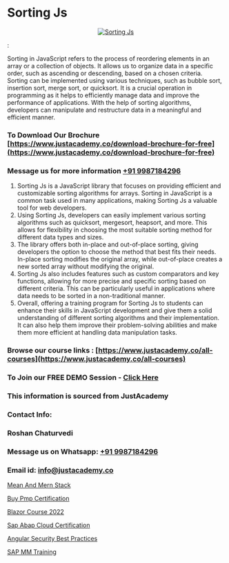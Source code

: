 # Sorting Js

<p align="center">
  <a href="https://justacademy.co/course-detail/javascript-training">
    <img src="https://justacademy.co/storage2/course_image/1676636853_course_image.webp" alt="Sorting Js">
  </a>
</p>
:

Sorting in JavaScript refers to the process of reordering elements in an array or a collection of objects. It allows us to organize data in a specific order, such as ascending or descending, based on a chosen criteria. Sorting can be implemented using various techniques, such as bubble sort, insertion sort, merge sort, or quicksort. It is a crucial operation in programming as it helps to efficiently manage data and improve the performance of applications. With the help of sorting algorithms, developers can manipulate and restructure data in a meaningful and efficient manner. 
### To Download Our Brochure [https://www.justacademy.co/download-brochure-for-free](https://www.justacademy.co/download-brochure-for-free)
### Message us for more information [+91 9987184296](https://api.whatsapp.com/send?phone=919987184296)
1) Sorting Js is a JavaScript library that focuses on providing efficient and customizable sorting algorithms for arrays.
Sorting in JavaScript is a common task used in many applications, making Sorting Js a valuable tool for web developers.
2) Using Sorting Js, developers can easily implement various sorting algorithms such as quicksort, mergesort, heapsort, and more.
This allows for flexibility in choosing the most suitable sorting method for different data types and sizes.
3) The library offers both in-place and out-of-place sorting, giving developers the option to choose the method that best fits their needs.
In-place sorting modifies the original array, while out-of-place creates a new sorted array without modifying the original.
4) Sorting Js also includes features such as custom comparators and key functions, allowing for more precise and specific sorting based on different criteria.
This can be particularly useful in applications where data needs to be sorted in a non-traditional manner.
5) Overall, offering a training program for Sorting Js to students can enhance their skills in JavaScript development and give them a solid understanding of different sorting algorithms and their implementation. It can also help them improve their problem-solving abilities and make them more efficient at handling data manipulation tasks.

### Browse our course links : [https://www.justacademy.co/all-courses](https://www.justacademy.co/all-courses) 
### To Join our FREE DEMO Session - [Click Here](https://www.justacademy.co/register-for-course-demo)


### This information is sourced from JustAcademy
### Contact Info:
### Roshan Chaturvedi
### Message us on Whatsapp: [+91 9987184296](https://api.whatsapp.com/send?phone=919987184296)
### Email id: [info@justacademy.co](mailto:info@justacademy.co)
                
[Mean And Mern Stack](https://www.linkedin.com/pulse/mean-mern-stack-justacademy-boston-9td9c/)

[Buy Pmp Certification](https://www.linkedin.com/pulse/buy-pmp-certification-justacademy-beangaluru-ttmjc?trackingId=T1MrhWNYIEG0JO1P1wR5Ew%3D%3D&lipi=urn%3Ali%3Apage%3Ad_flagship3_company_admin%3BV3sjVNqrQV6LT8YmMJxhFA%3D%3D)

[Blazor Course 2022](https://medium.com/@AkashSingh2052/blazor-course-2022-ca6f22103e93)

[Sap Abap Cloud Certification](https://medium.com/@negishivu99/sap-abap-cloud-certification-b6c97a03f34b)

[Angular Security Best Practices](https://justacademyin.github.io/justacademy/angular-security-best-practices)

[SAP MM Training](https://justacademyin.github.io/Articles/SAP-MM-Training)

